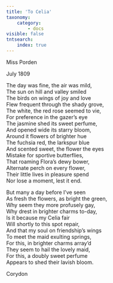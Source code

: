 ```yaml
---
title: 'To Celia'
taxonomy:
    category:
        - docs
visible: false
tntsearch:
    index: true
---
```


<div class="author">Miss Porden</div>

July 1809

The day was fine, the air was mild,  
The sun on hill and valley smiled  
The birds on wings of joy and love  
Flew frequent through the shady grove,  
The white, the red rose seemed to vie,  
For preference in the gazer’s eye  
The jasmine shed its sweet perfume,  
And opened wide its starry bloom,  
Around it flowers of brighter hue  
The fuchsia red, the larkspur blue  
And scented sweet, the flower the eyes  
Mistake for sportive butterflies,  
That roaming Flora’s dewy bower,  
Alternate perch on every flower,  
Their little lives in pleasure spend  
Nor lose a moment, lest it end.  
  
But many a day before I’ve seen  
As fresh the flowers, as bright the green,  
Why seem they more profusely gay,  
Why drest in brighter charms to-day,  
Is it because my Celia fair  
Will shortly to this spot repair,  
And that my soul on friendship’s wings  
To meet the maid exulting springs,  
For this, in brighter charms array’d  
They seem to hail the lovely maid,  
For this, a doubly sweet perfume  
Appears to shed their lavish bloom.  
  
Corydon